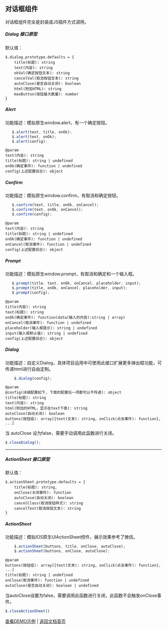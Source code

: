 ## 对话框组件
对话框组件完全是封装成JS插件方式调用。

##### Dialog 接口原型

默认值：
	
	$.dialog.prototype.defaults = {
        title(标题): string
        text(内容): string
        okVal(确定按钮文本): string
        cancelVal(取消按钮文本): string
        autoClose(是否自动关闭): boolean
        html(附加HTML): string
        maxButton(按钮最大数量): number
    }

##### Alert
功能描述：模拟原生window.alert，有一个确定按钮。

```javascript
   $.alert(text, title, onOk);
   $.alert(text, onOk);
   $.alert(config);
```

	@param
	text(内容): string
	title(标题): string | undefined
	onOk(确定事件): function | undefined
	config(上述配置综合): object

##### Confirm
功能描述：模拟原生window.confirm，有取消和确定按钮。

```javascript
   $.confirm(text, title, onOk, onCancel);
   $.confirm(text, onOk, onCancel);
   $.confirm(config);
```

	@param
	text(内容): string
	title(标题): string | undefined
	onOk(确定事件): function | undefined
	onCancel(取消事件): function | undefined
	config(上述配置综合): object

##### Prompt
功能描述：模拟原生window.prompt，有取消和确定和一个输入框。

```javascript
   $.prompt(title, text, onOk, onCancel, placeholder, input);
   $.prompt(title, onOk, onCancel, placeholder, input);
   $.prompt(config);
```

	@param
	title(内容): string
	text(标题): string
	onOk(确定事件): function(data(输入的内容):string | array)          
	onCancel(取消事件): function | undefined
	placeholder(输入框提示): string | undefined
	input(输入框默认值): string | undefined
	config(上述配置综合): object

##### Dialog
功能描述：自定义Dialog，具体项目运用中可使用此接口扩展更多弹出框功能，可传递html进行自由定制。

```javascript
	$.dialog(config);
```

	@param
	@config(详细配置如下, 下面的配置任一项都可以不传递): object
	title(标题): string
	text(内容): string
	html(附加的HTML，显示在text下面): string
	autoClose(自动关闭): boolean
	buttons(按钮组): array[{text(文本): string, onClick(点击事件): function}, ...]

当 autoClose 设为false，需要手动调用此函数进行关闭。

```javascript
$.closeDialog();
```

----------




##### ActionSheet 接口原型

默认值：

	$.actionSheet.prototype.defaults = {
	    title(标题): string,
	    onClose(关闭事件): function
	    autoClose(自动关闭): boolean
	    cancelClass(取消按钮样式): string
	    cancelText(取消按钮文本): string
	}

##### ActionSheet
功能描述：模拟IOS原生UIActionSheet控件，展示效果参考了微信。

```javascript
	$.actionSheet(buttons, title, onClose, autoClose);
	$.actionSheet(buttons, onClose, autoClose);
```

	@param
	buttons(按钮组): array[{text(文本): string, onClick(点击事件): function}, ...]
	title(标题): string | undefined
	onClose(取消事件): function | undefined
	autoClose(是否自动关闭): boolean | undefined

当autoClose设置为false，需要调用此函数进行关闭，此函数不会触发onClose事件。

```javascript
$.closeActionSheet()
```

[查看DEMO示例](https://dusksoft.github.io/SimpleUI/demo/dialog.html) | [返回文档首页](index.md)
